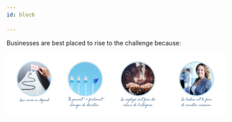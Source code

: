 ```yaml
---
id: bloc6

---
```

Businesses are best placed to rise to the challenge because:

![](/uploads/entreprise-mieux-placer-2545-x-740-px-2.png)